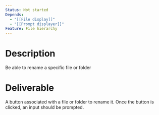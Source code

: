 ```yaml
---
Status: Not started
Depends:
  - "[[File display]]"
  - "[[Prompt displayer]]"
Feature: File hierarchy
---
```

# Description
Be able to rename a specific file or folder
  
# Deliverable
A button associated with a file or folder to rename it.
Once the button is clicked, an input should be prompted.